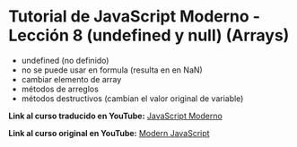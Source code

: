 # Tutorial de JavaScript Moderno - Lección 8 (undefined y null) (Arrays)
* undefined (no definido)
* no se puede usar en formula (resulta en en NaN)
* cambiar elemento de array
* métodos de arreglos 
* métodos destructivos (cambian el valor original de variable)


**Link al curso traducido en YouTube:** [JavaScript Moderno](https://www.youtube.com/channel/UCuSHTq2yiCY5QBNoEXv8JpA/)

**Link al curso original en YouTube:** [Modern JavaScript](https://www.youtube.com/playlist?list=PL4cUxeGkcC9haFPT7J25Q9GRB_ZkFrQAc)
